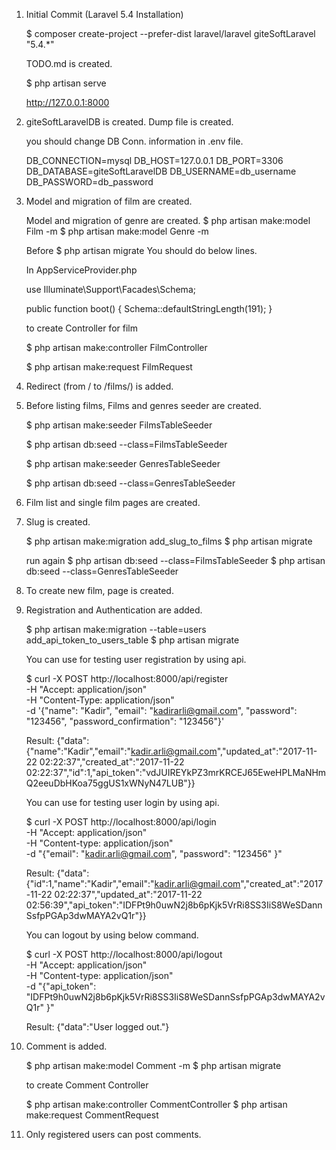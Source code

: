 1. Initial Commit (Laravel 5.4 Installation)

    $ composer create-project --prefer-dist laravel/laravel giteSoftLaravel "5.4.*"

    TODO.md is created.

    $ php artisan serve

    http://127.0.0.1:8000
    
2. giteSoftLaravelDB is created. Dump file is created.
    
    you should change DB Conn. information in .env file.
    
    DB_CONNECTION=mysql
    DB_HOST=127.0.0.1
    DB_PORT=3306
    DB_DATABASE=giteSoftLaravelDB
    DB_USERNAME=db_username
    DB_PASSWORD=db_password
    
3. Model and migration of film are created.
    
    Model and migration of genre are created.
    $ php artisan make:model Film -m
    $ php artisan make:model Genre -m
    
    Before $ php artisan migrate
    You should do below lines.
    
    In AppServiceProvider.php
    
    use Illuminate\Support\Facades\Schema;
    
    public function boot()
    {
        Schema::defaultStringLength(191);
    }
    
    to create Controller for film
    
    $ php artisan make:controller FilmController
    
    $ php artisan make:request FilmRequest
    
4. Redirect (from / to /films/) is added.

5. Before listing films, Films and genres seeder are created.

    $ php artisan make:seeder FilmsTableSeeder

    $ php artisan db:seed --class=FilmsTableSeeder
    
    $ php artisan make:seeder GenresTableSeeder
    
    $ php artisan db:seed --class=GenresTableSeeder
    
6. Film list and single film pages are created.

7. Slug is created.

    $ php artisan make:migration add_slug_to_films
    $ php artisan migrate
    
    run again
    $ php artisan db:seed --class=FilmsTableSeeder
    $ php artisan db:seed --class=GenresTableSeeder
    
8. To create new film, page is created.

9. Registration and Authentication are added.

    $ php artisan make:migration --table=users add_api_token_to_users_table
    $ php artisan migrate
    
    You can use for testing user registration by using api.
    
    $ curl -X POST http://localhost:8000/api/register \
     -H "Accept: application/json" \
     -H "Content-Type: application/json" \
     -d '{"name": "Kadir", "email": "kadirarli@gmail.com", "password": "123456", "password_confirmation": "123456"}'
     
     Result: 
     {"data":{"name":"Kadir","email":"kadir.arli@gmail.com","updated_at":"2017-11-22 02:22:37","created_at":"2017-11-22 02:22:37","id":1,"api_token":"vdJUIREYkPZ3mrKRCEJ65EweHPLMaNHmQ2eeuDbHKoa75ggUS1xWNyN47LUB"}}
     
     You can use for testing user login by using api.
     
     $ curl -X POST http://localhost:8000/api/login \
         -H "Accept: application/json" \
         -H "Content-type: application/json" \
         -d "{\"email\": \"kadir.arli@gmail.com\", \"password\": \"123456\" }"
     
    Result: 
    {"data":{"id":1,"name":"Kadir","email":"kadir.arli@gmail.com","created_at":"2017-11-22 02:22:37","updated_at":"2017-11-22 02:56:39","api_token":"IDFPt9h0uwN2j8b6pKjk5VrRi8SS3IiS8WeSDannSsfpPGAp3dwMAYA2vQ1r"}}
    
    You can logout by using below command.
    
    $ curl -X POST http://localhost:8000/api/logout \
               -H "Accept: application/json" \
               -H "Content-type: application/json" \
               -d "{\"api_token\": \"IDFPt9h0uwN2j8b6pKjk5VrRi8SS3IiS8WeSDannSsfpPGAp3dwMAYA2vQ1r\" }"
    
    Result:
    {"data":"User logged out."}
    
10. Comment is added.

    $ php artisan make:model Comment -m
    $ php artisan migrate
    
    to create Comment Controller
    
    $ php artisan make:controller CommentController
    $ php artisan make:request CommentRequest
    
11. Only registered users can post comments.


    